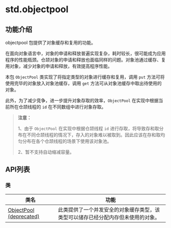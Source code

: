 
# std.objectpool

## 功能介绍

objectpool 包提供了对象缓存和复用的功能。

在面向对象语言中，对象的申请和释放普遍实现复杂，耗时较长，很可能成为应用程序的性能瓶颈。仓颉对象的申请和释放也面临同样的问题。对象池通过缓存、复用对象，减少对象的申请和释放，有效提高程序性能。

本包 `ObjectPool` 类实现了将指定类型的对象进行缓存和复用，调用 `put` 方法可将使用完毕的对象放入对象池缓存，调用 `get` 方法可从对象池缓存中取出待使用的对象。

此外，为了减少竞争，进一步提升对象存取的效率，`ObjectPool` 在实现中根据当前所在仓颉线程的 `id` 在不同数组中进行对象存取。

> **注意：**
> 
> 1、由于 `ObjectPool` 在实现中根据仓颉线程 `id` 进行存取，将导致存和取分布在不同仓颉线程的情况下，存入的对象难以被取到。因此应该在存和取均匀分布在各个仓颉线程的场景下使用该对象池。
> 
> 2、暂不支持自动缩减容量。

## API列表

### 类

类名| 功能  
---|---  
[ObjectPool \(deprecated\)](https://docs.cangjie-lang.cn/docs/1.0.1/libs/std/objectpool/objectpool_package_api/objectpool_package_classes.html#class-objectpoolt-where-t--object-deprecated)| 此类提供了一个并发安全的对象缓存类型，该类型可以储存已经分配内存但未使用的对象。